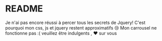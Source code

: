 # README

Je n'ai pas encore réussi à percer tous les secrets de Jquery! C'est pourquoi mon css, js et jquery restent approximatifs :cry:
Mon carrousel ne fonctionne pas :( veuillez être indulgents , :heart: sur vous
